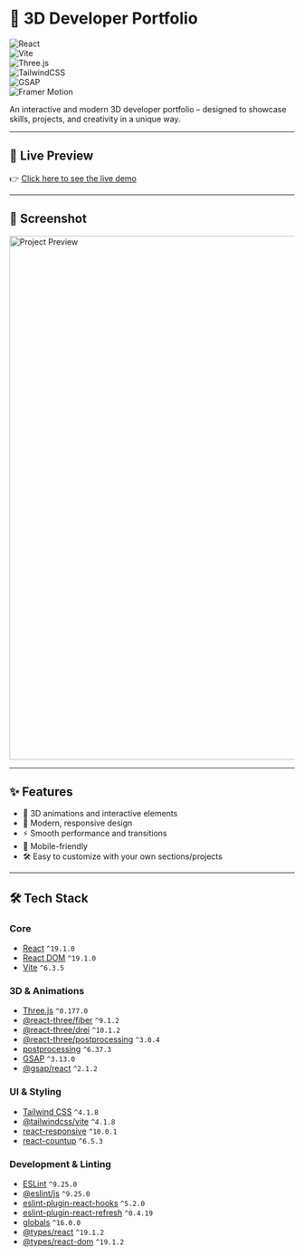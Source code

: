 # 🚀 3D Developer Portfolio

![React](https://img.shields.io/badge/React-19.1.0-61DAFB?logo=react&logoColor=white)  
![Vite](https://img.shields.io/badge/Vite-6.3.5-646CFF?logo=vite&logoColor=white)  
![Three.js](https://img.shields.io/badge/Three.js-0.177.0-black?logo=three.js&logoColor=white)  
![TailwindCSS](https://img.shields.io/badge/TailwindCSS-4.1.8-38B2AC?logo=tailwind-css&logoColor=white)  
![GSAP](https://img.shields.io/badge/GSAP-3.13.0-88CE02?logo=greensock&logoColor=white)  
![Framer Motion](https://img.shields.io/badge/Framer--Motion-Animation-0055FF?logo=framer&logoColor=white)  

An interactive and modern 3D developer portfolio – designed to showcase skills, projects, and creativity in a unique way.

---

## 🔗 Live Preview
👉 <a href="https://threejswebdev.netlify.app/" target="_blank">Click here to see the live demo</a>

---

## 📸 Screenshot
<img src="https://i.ibb.co/277DvLkZ/Screenshot-1.png" alt="Project Preview" width="1300" height="925">

---

## ✨ Features
- 🌌 3D animations and interactive elements  
- 🎨 Modern, responsive design  
- ⚡ Smooth performance and transitions  
- 📱 Mobile-friendly  
- 🛠️ Easy to customize with your own sections/projects  

---

## 🛠️ Tech Stack

### Core
- [React](https://reactjs.org/) `^19.1.0`  
- [React DOM](https://react.dev/) `^19.1.0`  
- [Vite](https://vitejs.dev/) `^6.3.5`  

### 3D & Animations
- [Three.js](https://threejs.org/) `^0.177.0`  
- [@react-three/fiber](https://docs.pmnd.rs/react-three-fiber/getting-started/introduction) `^9.1.2`  
- [@react-three/drei](https://docs.pmnd.rs/drei/introduction) `^10.1.2`  
- [@react-three/postprocessing](https://docs.pmnd.rs/react-postprocessing/introduction) `^3.0.4`  
- [postprocessing](https://github.com/vanruesc/postprocessing) `^6.37.3`  
- [GSAP](https://gsap.com/) `^3.13.0`  
- [@gsap/react](https://www.npmjs.com/package/@gsap/react) `^2.1.2`  

### UI & Styling
- [Tailwind CSS](https://tailwindcss.com/) `^4.1.8`  
- [@tailwindcss/vite](https://tailwindcss.com/docs/installation/using-vite) `^4.1.8`  
- [react-responsive](https://www.npmjs.com/package/react-responsive) `^10.0.1`  
- [react-countup](https://www.npmjs.com/package/react-countup) `^6.5.3`  

### Development & Linting
- [ESLint](https://eslint.org/) `^9.25.0`  
- [@eslint/js](https://www.npmjs.com/package/@eslint/js) `^9.25.0`  
- [eslint-plugin-react-hooks](https://www.npmjs.com/package/eslint-plugin-react-hooks) `^5.2.0`  
- [eslint-plugin-react-refresh](https://www.npmjs.com/package/eslint-plugin-react-refresh) `^0.4.19`  
- [globals](https://www.npmjs.com/package/globals) `^16.0.0`  
- [@types/react](https://www.npmjs.com/package/@types/react) `^19.1.2`  
- [@types/react-dom](https://www.npmjs.com/package/@types/react-dom) `^19.1.2`  
